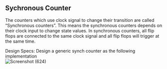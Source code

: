 ## Sychronous Counter

The counters which use clock signal to change their transition are called “Synchronous counters”. This means the synchronous counters depends on their clock input to change state values. In synchronous counters, all flip flops are connected to the same clock signal and all flip flops will trigger at the same time.

Design Specs: Design a generic synch counter as the following implementation                                                                                                                                                                                                                                                                                               
![Screenshot (624)](https://github.com/EngAhmed21/Sub-RTL-Projects/assets/90782588/6160dd4e-089f-4cbd-b6db-88f2b00626c9)
